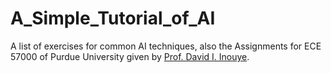 # A_Simple_Tutorial_of_AI
A list of exercises for common AI techniques, also the Assignments for ECE 57000 of Purdue University given by [Prof. David I. Inouye](https://www.davidinouye.com/).

